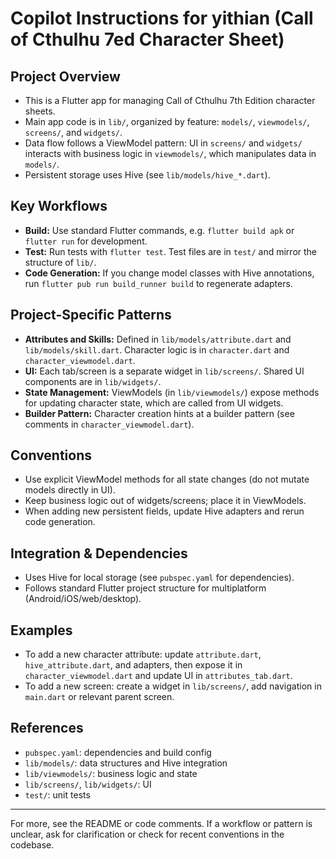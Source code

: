 # Copilot Instructions for yithian (Call of Cthulhu 7ed Character Sheet)

## Project Overview
- This is a Flutter app for managing Call of Cthulhu 7th Edition character sheets.
- Main app code is in `lib/`, organized by feature: `models/`, `viewmodels/`, `screens/`, and `widgets/`.
- Data flow follows a ViewModel pattern: UI in `screens/` and `widgets/` interacts with business logic in `viewmodels/`, which manipulates data in `models/`.
- Persistent storage uses Hive (see `lib/models/hive_*.dart`).

## Key Workflows
- **Build:** Use standard Flutter commands, e.g. `flutter build apk` or `flutter run` for development.
- **Test:** Run tests with `flutter test`. Test files are in `test/` and mirror the structure of `lib/`.
- **Code Generation:** If you change model classes with Hive annotations, run `flutter pub run build_runner build` to regenerate adapters.

## Project-Specific Patterns
- **Attributes and Skills:** Defined in `lib/models/attribute.dart` and `lib/models/skill.dart`. Character logic is in `character.dart` and `character_viewmodel.dart`.
- **UI:** Each tab/screen is a separate widget in `lib/screens/`. Shared UI components are in `lib/widgets/`.
- **State Management:** ViewModels (in `lib/viewmodels/`) expose methods for updating character state, which are called from UI widgets.
- **Builder Pattern:** Character creation hints at a builder pattern (see comments in `character_viewmodel.dart`).

## Conventions
- Use explicit ViewModel methods for all state changes (do not mutate models directly in UI).
- Keep business logic out of widgets/screens; place it in ViewModels.
- When adding new persistent fields, update Hive adapters and rerun code generation.

## Integration & Dependencies
- Uses Hive for local storage (see `pubspec.yaml` for dependencies).
- Follows standard Flutter project structure for multiplatform (Android/iOS/web/desktop).

## Examples
- To add a new character attribute: update `attribute.dart`, `hive_attribute.dart`, and adapters, then expose it in `character_viewmodel.dart` and update UI in `attributes_tab.dart`.
- To add a new screen: create a widget in `lib/screens/`, add navigation in `main.dart` or relevant parent screen.

## References
- `pubspec.yaml`: dependencies and build config
- `lib/models/`: data structures and Hive integration
- `lib/viewmodels/`: business logic and state
- `lib/screens/`, `lib/widgets/`: UI
- `test/`: unit tests

---
For more, see the README or code comments. If a workflow or pattern is unclear, ask for clarification or check for recent conventions in the codebase.
